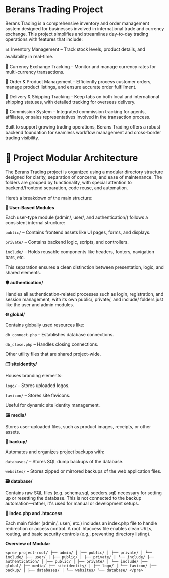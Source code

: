# Berans Trading Project

Berans Trading is a comprehensive inventory and order management system designed for businesses involved in international trade and currency exchange. This project simplifies and streamlines day-to-day trading operations with features that include:

📊 Inventory Management – Track stock levels, product details, and availability in real-time.

💱 Currency Exchange Tracking – Monitor and manage currency rates for multi-currency transactions.

🛒 Order & Product Management – Efficiently process customer orders, manage product listings, and ensure accurate order fulfillment.

🚚 Delivery & Shipping Tracking – Keep tabs on both local and international shipping statuses, with detailed tracking for overseas delivery.

💼 Commission System – Integrated commission tracking for agents, affiliates, or sales representatives involved in the transaction process.

Built to support growing trading operations, Berans Trading offers a robust backend foundation for seamless workflow management and cross-border trading visibility.

# 📁 Project Modular Architecture

The Berans Trading project is organized using a modular directory structure designed for clarity, separation of concerns, and ease of maintenance. The folders are grouped by functionality, with special attention to backend/frontend separation, code reuse, and automation.

Here’s a breakdown of the main structure:

**🔐 User-Based Modules**

Each user-type module (admin/, user/, and authentication/) follows a consistent internal structure:

`public/` – Contains frontend assets like UI pages, forms, and displays.

`private/` – Contains backend logic, scripts, and controllers.

`include/` – Holds reusable components like headers, footers, navigation bars, etc.

This separation ensures a clean distinction between presentation, logic, and shared elements.

**🛡️ authentication/**

Handles all authentication-related processes such as login, registration, and session management, with its own public/, private/, and include/ folders just like the user and admin modules.

**🌐 global/**

Contains globally used resources like:

`db_connect.php` – Establishes database connections.

`db_close.php` – Handles closing connections.

Other utility files that are shared project-wide.

**🗂️ siteidentity/**

Houses branding elements:

`logo/` – Stores uploaded logos.

`favicon/` – Stores site favicons.

Useful for dynamic site identity management.

**🖼️ media/**

Stores user-uploaded files, such as product images, receipts, or other assets.

**💾 backup/**

Automates and organizes project backups with:

`databases/` – Stores SQL dump backups of the database.

`websites/` – Stores zipped or mirrored backups of the web application files.

**🗃️ database/**

Contains raw SQL files (e.g. schema.sql, seeders.sql) necessary for setting up or resetting the database. This is not connected to the backup automation—rather, it's used for manual or development setups.

**📄 index.php and .htaccess**

Each main folder (admin/, user/, etc.) includes an index.php file to handle redirection or access control.
A root .htaccess file enables clean URLs, routing, and basic security controls (e.g., preventing directory listing).

**Overview of Modular**

`<pre> project-root/ ├── admin/ │ ├── public/ │ ├── private/ │ └── include/ ├── user/ │ ├── public/ │ ├── private/ │ └── include/ ├── authentication/ │ ├── public/ │ ├── private/ │ └── include/ ├── global/ ├── media/ ├── siteidentity/ │ ├── logo/ │ └── favicon/ ├── backup/ │ ├── databases/ │ └── websites/ └── database/ </pre>`






